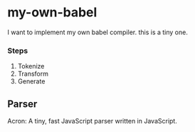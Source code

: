 # my-own-babel
I want to implement my own babel compiler. this is a tiny one.

### Steps 

1. Tokenize
2. Transform
3. Generate

## Parser
Acron: 
A tiny, fast JavaScript parser written in JavaScript.

